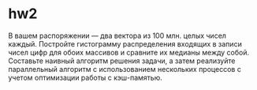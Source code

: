 # hw2
В вашем распоряжении — два вектора из 100 млн. целых чисел каждый. Постройте гистограмму распределения входящих в записи чисел цифр для обоих массивов и сравните их медианы между собой. Составьте наивный алгоритм решения задачи, а затем реализуйте параллельный алгоритм с использованием нескольких процессов с учетом оптимизации работы с кэш-памятью.
